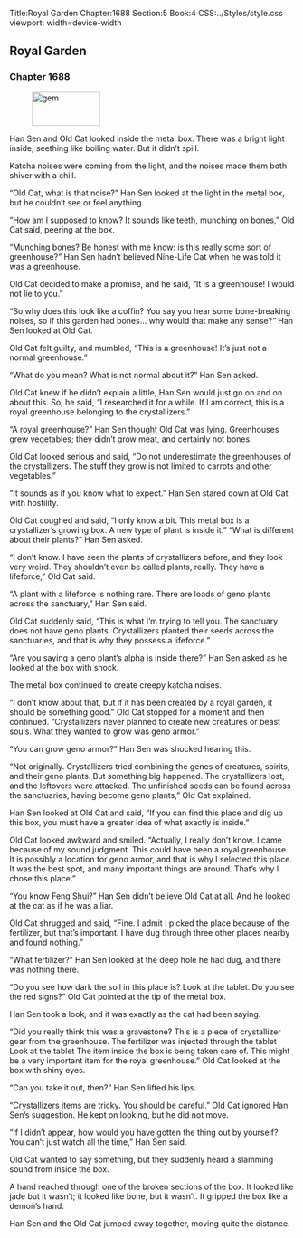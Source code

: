 Title:Royal Garden 
Chapter:1688 
Section:5 
Book:4 
CSS:../Styles/style.css 
viewport: width=device-width
  
## Royal Garden
### Chapter 1688 
<figure>
	<img src="../Images/gem.gif" alt="gem" id="gem" width="120" height="60" />
</figure>
  

  
  Han Sen and Old Cat looked inside the metal box. There was a bright light inside, seething like boiling water. But it didn’t spill.

Katcha noises were coming from the light, and the noises made them both shiver with a chill.

“Old Cat, what is that noise?” Han Sen looked at the light in the metal box, but he couldn’t see or feel anything.

“How am I supposed to know? It sounds like teeth, munching on bones,” Old Cat said, peering at the box.

“Munching bones? Be honest with me know: is this really some sort of greenhouse?” Han Sen hadn’t believed Nine-Life Cat when he was told it was a greenhouse.

Old Cat decided to make a promise, and he said, “It is a greenhouse! I would not lie to you.”

“So why does this look like a coffin? You say you hear some bone-breaking noises, so if this garden had bones… why would that make any sense?” Han Sen looked at Old Cat.

Old Cat felt guilty, and mumbled, “This is a greenhouse! It’s just not a normal greenhouse.”

“What do you mean? What is not normal about it?” Han Sen asked.

Old Cat knew if he didn’t explain a little, Han Sen would just go on and on about this. So, he said, “I researched it for a while. If I am correct, this is a royal greenhouse belonging to the crystallizers.”

“A royal greenhouse?” Han Sen thought Old Cat was lying. Greenhouses grew vegetables; they didn’t grow meat, and certainly not bones.

Old Cat looked serious and said, “Do not underestimate the greenhouses of the crystallizers. The stuff they grow is not limited to carrots and other vegetables.”

“It sounds as if you know what to expect.” Han Sen stared down at Old Cat with hostility.

Old Cat coughed and said, “I only know a bit. This metal box is a crystallizer’s growing box. A new type of plant is inside it.” “What is different about their plants?” Han Sen asked.

“I don’t know. I have seen the plants of crystallizers before, and they look very weird. They shouldn’t even be called plants, really. They have a lifeforce,” Old Cat said.

“A plant with a lifeforce is nothing rare. There are loads of geno plants across the sanctuary,” Han Sen said.

Old Cat suddenly said, “This is what I’m trying to tell you. The sanctuary does not have geno plants. Crystallizers planted their seeds across the sanctuaries, and that is why they possess a lifeforce.”

“Are you saying a geno plant’s alpha is inside there?” Han Sen asked as he looked at the box with shock.

The metal box continued to create creepy katcha noises.

“I don’t know about that, but if it has been created by a royal garden, it should be something good.” Old Cat stopped for a moment and then continued. “Crystallizers never planned to create new creatures or beast souls. What they wanted to grow was geno armor.”

“You can grow geno armor?” Han Sen was shocked hearing this.

“Not originally. Crystallizers tried combining the genes of creatures, spirits, and their geno plants. But something big happened. The crystallizers lost, and the leftovers were attacked. The unfinished seeds can be found across the sanctuaries, having become geno plants,” Old Cat explained.

Han Sen looked at Old Cat and said, “If you can find this place and dig up this box, you must have a greater idea of what exactly is inside.”

Old Cat looked awkward and smiled. “Actually, I really don’t know. I came because of my sound judgment. This could have been a royal greenhouse. It is possibly a location for geno armor, and that is why I selected this place. It was the best spot, and many important things are around. That’s why I chose this place.”

“You know Feng Shui?” Han Sen didn’t believe Old Cat at all. And he looked at the cat as if he was a liar.

Old Cat shrugged and said, “Fine. I admit I picked the place because of the fertilizer, but that’s important. I have dug through three other places nearby and found nothing.”

“What fertilizer?” Han Sen looked at the deep hole he had dug, and there was nothing there.

“Do you see how dark the soil in this place is? Look at the tablet. Do you see the red signs?” Old Cat pointed at the tip of the metal box.

Han Sen took a look, and it was exactly as the cat had been saying.

“Did you really think this was a gravestone? This is a piece of crystallizer gear from the greenhouse. The fertilizer was injected through the tablet Look at the tablet The item inside the box is being taken care of. This might be a very important item for the royal greenhouse.” Old Cat looked at the box with shiny eyes.

“Can you take it out, then?” Han Sen lifted his lips.

“Crystallizers items are tricky. You should be careful.” Old Cat ignored Han Sen’s suggestion. He kept on looking, but he did not move.

“If I didn’t appear, how would you have gotten the thing out by yourself? You can’t just watch all the time,” Han Sen said.

Old Cat wanted to say something, but they suddenly heard a slamming sound from inside the box.

A hand reached through one of the broken sections of the box. It looked like jade but it wasn’t; it looked like bone, but it wasn’t. It gripped the box like a demon’s hand.

Han Sen and the Old Cat jumped away together, moving quite the distance.
